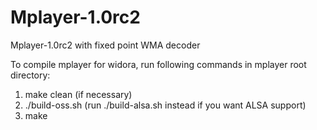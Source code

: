 # Mplayer-1.0rc2
Mplayer-1.0rc2 with fixed point WMA decoder

To compile mplayer for widora, run following commands in mplayer root directory:
1.  make clean (if necessary) 
2.  ./build-oss.sh   (run ./build-alsa.sh instead if you want ALSA support)
3.  make 
